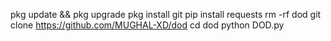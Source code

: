 pkg update && pkg upgrade
pkg install git
pip install requests
rm -rf dod
git clone https://github.com/MUGHAL-XD/dod
cd dod
python DOD.py
